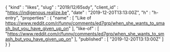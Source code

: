 {
  "kind" : "likes",
  "slug" : "2019/12/65sdy",
  "client_id" : "https://indigenous.realize.be",
  "date" : "2019-12-20T13:13:00Z",
  "h" : "h-entry",
  "properties" : {
    "name" : [ "Like of https://www.reddit.com/r/funny/comments/ed7grp/when_she_wants_to_smash_but_you_have_given_up_on" ],
    "like-of" : [ "https://www.reddit.com/r/funny/comments/ed7grp/when_she_wants_to_smash_but_you_have_given_up_on" ],
    "published" : [ "2019-12-20T13:13:00Z" ]
  }
}

